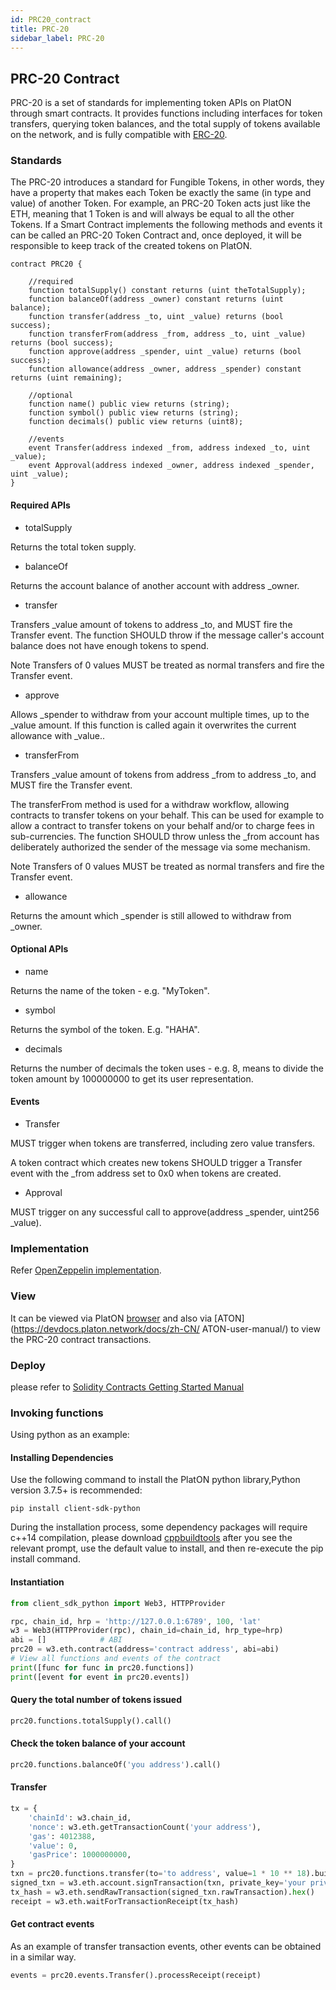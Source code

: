 ```yaml
---
id: PRC20_contract
title: PRC-20
sidebar_label: PRC-20
---
```


## PRC-20 Contract

PRC-20 is a set of standards for implementing token APIs on PlatON through smart contracts. It provides functions including interfaces for token transfers, querying token balances, and the total supply of tokens available on the network, and is fully compatible with [ERC-20](https://eips.ethereum.org/EIPS/eip-20).

### Standards

The PRC-20 introduces a standard for Fungible Tokens, in other words, they have a property that makes each Token be exactly the same (in type and value) of another Token. For example, an PRC-20 Token acts just like the ETH, meaning that 1 Token is and will always be equal to all the other Tokens.
If a Smart Contract implements the following methods and events it can be called an PRC-20 Token Contract and, once deployed, it will be responsible to keep track of the created tokens on PlatON.

``` solidity
contract PRC20 {

	//required
    function totalSupply() constant returns (uint theTotalSupply);
    function balanceOf(address _owner) constant returns (uint balance);
    function transfer(address _to, uint _value) returns (bool success);
    function transferFrom(address _from, address _to, uint _value) returns (bool success);
    function approve(address _spender, uint _value) returns (bool success);
    function allowance(address _owner, address _spender) constant returns (uint remaining);
	
	//optional
	function name() public view returns (string);
	function symbol() public view returns (string);
	function decimals() public view returns (uint8);
	
	//events
    event Transfer(address indexed _from, address indexed _to, uint _value);
    event Approval(address indexed _owner, address indexed _spender, uint _value);
}
```

#### Required APIs

- totalSupply

Returns the total token supply.

- balanceOf

Returns the account balance of another account with address _owner.

- transfer

Transfers _value amount of tokens to address _to, and MUST fire the Transfer event. The function SHOULD throw if the message caller's account balance does not have enough tokens to spend.

Note Transfers of 0 values MUST be treated as normal transfers and fire the Transfer event.

- approve

Allows _spender to withdraw from your account multiple times, up to the _value amount. If this function is called again it overwrites the current allowance with _value..

- transferFrom

Transfers _value amount of tokens from address _from to address _to, and MUST fire the Transfer event.

The transferFrom method is used for a withdraw workflow, allowing contracts to transfer tokens on your behalf. This can be used for example to allow a contract to transfer tokens on your behalf and/or to charge fees in sub-currencies. The function SHOULD throw unless the _from account has deliberately authorized the sender of the message via some mechanism.

Note Transfers of 0 values MUST be treated as normal transfers and fire the Transfer event.

- allowance

Returns the amount which _spender is still allowed to withdraw from _owner.

#### Optional APIs

- name

Returns the name of the token - e.g. "MyToken".

- symbol

Returns the symbol of the token. E.g. "HAHA".

- decimals

Returns the number of decimals the token uses - e.g. 8, means to divide the token amount by 100000000 to get its user representation.

#### Events

- Transfer

MUST trigger when tokens are transferred, including zero value transfers.

A token contract which creates new tokens SHOULD trigger a Transfer event with the _from address set to 0x0 when tokens are created.

- Approval

MUST trigger on any successful call to approve(address _spender, uint256 _value).

### Implementation

Refer [OpenZeppelin implementation](https://github.com/OpenZeppelin/openzeppelin-contracts/tree/9b3710465583284b8c4c5d2245749246bb2e0094/contracts/token/ERC20).

### View

It can be viewed via PlatON [browser](https://scan.platon.network/tokens/tokensTranfer/prc20) and also via [ATON](https://devdocs.platon.network/docs/zh-CN/ ATON-user-manual/) to view the PRC-20 contract transactions.

### Deploy

please refer to [Solidity Contracts Getting Started Manual](/docs/en/Solidity_Dev_Manual#introduction)

### Invoking functions

Using python as an example:

#### Installing Dependencies

Use the following command to install the PlatON python library,Python version 3.7.5+ is recommended:

``` shell
pip install client-sdk-python
```

During the installation process, some dependency packages will require c++14 compilation, please download [cppbuildtools](http://go.microsoft.com/fwlink/?LinkId=691126) after you see the relevant prompt, use the default value to install, and then re-execute the pip install command.

#### Instantiation

``` python
from client_sdk_python import Web3, HTTPProvider

rpc, chain_id, hrp = 'http://127.0.0.1:6789', 100, 'lat'
w3 = Web3(HTTPProvider(rpc), chain_id=chain_id, hrp_type=hrp)
abi = []			# ABI
prc20 = w3.eth.contract(address='contract address', abi=abi)
# View all functions and events of the contract
print([func for func in prc20.functions])
print([event for event in prc20.events])
```

#### Query the total number of tokens issued
``` python
prc20.functions.totalSupply().call()
```

#### Check the token balance of your account
``` python
prc20.functions.balanceOf('you address').call()
```

#### Transfer
``` python
tx = {
    'chainId': w3.chain_id,
    'nonce': w3.eth.getTransactionCount('your address'),
    'gas': 4012388,
    'value': 0,
    'gasPrice': 1000000000,
}
txn = prc20.functions.transfer(to='to address', value=1 * 10 ** 18).buildTransaction(tx)
signed_txn = w3.eth.account.signTransaction(txn, private_key='your private key')
tx_hash = w3.eth.sendRawTransaction(signed_txn.rawTransaction).hex()
receipt = w3.eth.waitForTransactionReceipt(tx_hash)
```
#### Get contract events

As an example of transfer transaction events, other events can be obtained in a similar way.

``` python
events = prc20.events.Transfer().processReceipt(receipt)
```